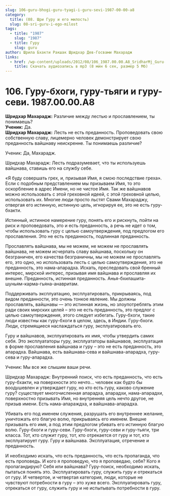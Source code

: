 ```yaml
---
slug: 106-guru-bhogi-guru-tyagi-i-guru-sevi-1987-00-00-a8
category:
  title: (08. Шри Гуру и его милость)
  slug: 08-sri-guru-i-ego-milost
tags:
  - title: "1987"
    slug: "1987"
  - title: Гуру
    slug: guru
author: Шрила Бхакти Ракшак Шридхар Дев-Госвами Махарадж
links:
  - href: /wp-content/uploads/2012/08/106_1987.00.00.A8_SridharMj_Guru-bhogi_guru-tyagi_i_guru-sevi.mp3
    title: Скачать аудиозапись в mp3 (8 мин 6 сек, размер 5 Мб)
---
```


# 106. Гуру-бхоги, гуру-тьяги и гуру-севи. 1987.00.00.A8

**Шридхар Махарадж:** Различие между лестью и прославлением, ты понимаешь?\
**Ученик:** Да.\
**Шридхар Махарадж:** Лесть не есть преданность. Проповедовать свою собственную славу, лицемерно человек демонстрирует свою преданность вайшнаву неискренне. Ты понимаешь различие?

Ученик: Да, Махарадж.

Шридхар Махарадж: Лесть подразумевает, что ты используешь вайшнава, ставишь его на службу себе.

«Я буду совершать грех, и, призывая Имя, я смою последствие греха». Если с подобным представлением мы призываем Имя, то это оскорбление в адрес Имени, но не чистое Имя. Так же вайшнавов можно использовать с этой греховной идеей, с этой греховной целью, использовать их. Многие люди просто льстят Свами Махараджу, отвергая его истинную, истинную цель, игнорируя ее, это не есть гуру-бхакти.

Истинный, истинное намерение гуру, понять его и рискнуть, пойти на риск и проповедовать, это и есть преданность, а речь не идет о том, чтобы использовать гуру с целью самоутверждения, под предлогом его прославления. Это не есть преданность, подлинная преданность.

Прославлять вайшнава, мы не можем, не можем не прославлять вайшнава, не можем исчерпать славу вайшнава, поскольку он безграничен, его качества безграничны, мы не можем не прославлять его, это одно, но использовать лесть с целью самоутверждения, это не преданность, это нама-апарадха. Искать, преследовать свой бренный интерес, мирской интерес, призывая имя вайшнава и прославляя их внешне. Преданность, истинная преданность. Анья-бхилашита-шуньям-карма-гьяна-анавритам.

Поддерживать эксплуатацию, эксплуатировать, прикрываясь, под видом преданности, это очень тонкое явление. Мы должны прославлять, вайшнавы — это истинная жизнь, но злоупотреблять этим ради своих мирских целей – это не есть преданность, это предлог с целью самоутверждения, этого следует избегать. Гуру-бхоги, такие люди известны как гуру-бхоги в целом, здесь, в Индии. Гуру-бхоги. Люди, стремящиеся наслаждаться гуру, эксплуатировать его.

Гуру и вайшнавов, эксплуатировать их имя, чтобы утвердить самих себя. Это эксплуататоры гуру, эксплуататоры вайшнавов, эксплуатация в форме прославления вайшнава и гуру – это не есть преданность, это апарадха. Вайшнава, есть вайшнава-сева и вайшнава-апарадха, гуру-сева и гуру-апарадха.

Ученик: Мы все же слышим ваши речи.

Шридхар Махарадж: Внутренний поиск, что есть преданность, что есть гуру-бхакти, на поверхности это нечто… человек как будто бы воодушевлен и утверждает гуру, но кто есть гуру, каково служение гуру? существует многочисленная апарадха, апарадхи, нама-апарадхи, поверхностно призывать Имя, но внутренняя цель нечто другое, не призыв имени. Есть нама-апараждха, и вайшнава-апарадха.

Убивать его под именем служения, разрушать его внутреннее желание, уничтожать его благую волю, прикрываясь его именем. Внешне призывать его имя, а под этим предлогом убивать его истинную благую волю. Гуру-бхоги и гуру-севи. Гуру-бхоги, гуру-севи и гуру-тьяги, три класса. Тот, кто служит гуру, тот, кто отрекается от гуру и тот, кто эксплуатирует гуру. Гуру и вайшнава. Эксплуатация, отречение и преданность.

И необходимо искать, что есть преданность, что есть пропаганда, что есть проповедь. И кого я проповедую, что я проповедаю, себя? Кого я пропагандирую? Себя или вайшнава? Гуру-поиск, необходимо искать, пытаться понять это. Эксплуатировать гуру, служить гуру и отрекаться от гуру. И четвертое, и четвертая категория, люди, которые не чувствуют потребности в гуру – это хуже всего. Эксплуатировать гуру, отрекаться от гуру, служить гуру и не испытывать потребности в гуру.

